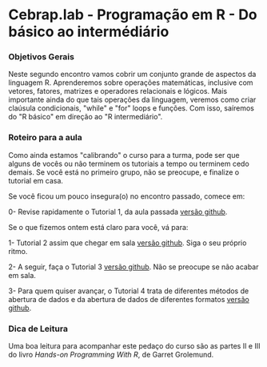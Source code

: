 #  Cebrap.lab - Programação em R - Do básico ao intermédiário

### Objetivos Gerais

Neste segundo encontro vamos cobrir um conjunto grande de aspectos da linguagem R. Aprenderemos sobre operações matemáticas, inclusive com vetores, fatores, matrizes e operadores relacionais e lógicos. Mais importante ainda do que tais operações da linguagem, veremos como criar claúsula condicionais, "while" e "for" loops e funções. Com isso, saíremos do "R básico" em direção ao "R intermediário".

### Roteiro para a aula

Como ainda estamos "calibrando" o curso para a turma, pode ser que alguns de vocês ou não terminem os tutoriais a tempo ou terminem cedo demais. Se você está no primeiro grupo, não se preocupe, e finalize o tutorial em casa.

Se você ficou um pouco insegura(o) no encontro passado, comece em:

0- Revise rapidamente o Tutorial 1, da aula passada [versão github](https://github.com/leobarone/cebrap_lab_programacao_r/blob/master/tutorials_2019/tutorial01.md).

Se o que fizemos ontem está claro para você, vá para:

1- Tutorial 2 assim que chegar em sala [versão github](https://github.com/leobarone/cebrap_lab_programacao_r/blob/master/tutorials_2019/tutorial02.md). Siga o seu próprio ritmo.

2- A seguir, faça o Tutorial 3 [versão github](https://github.com/leobarone/cebrap_lab_programacao_r/blob/master/tutorials_2019/tutorial03.md). Não se preocupe se não acabar em sala.

3- Para quem quiser avançar, o Tutorial 4 trata de diferentes métodos de abertura de dados e da abertura de dados de diferentes formatos [versão github](https://github.com/leobarone/cebrap_lab_programacao_r/blob/master/tutorials_2019/tutorial04.md).

### Dica de Leitura

Uma boa leitura para acompanhar este pedaço do curso são as partes II e III do livro _Hands-on Programming With R_, de Garret Grolemund.
